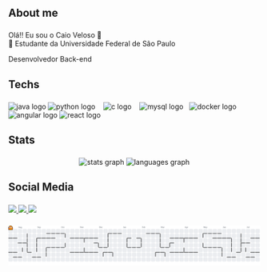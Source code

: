 <h2 align="left">About me</h2>

###

<p align="left">Olá!! Eu sou o Caio Veloso 👋<br>📖 Estudante da Universidade Federal de São Paulo</p>
<p align="left">Desenvolvedor Back-end

###

<h2 align="left">Techs</h2>

###

<div align="left">
  <img src="https://cdn.jsdelivr.net/gh/devicons/devicon/icons/java/java-original.svg" height="40" width="40" alt="java logo" />
  <img src="https://cdn.jsdelivr.net/gh/devicons/devicon/icons/python/python-original.svg" height="40" width="40" alt="python logo" />  
  <img src="https://cdn.jsdelivr.net/gh/devicons/devicon/icons/c/c-original.svg" height="40" width="40" alt="c logo" />  
  <img src="https://cdn.jsdelivr.net/gh/devicons/devicon/icons/mysql/mysql-original.svg" height="40" width="40" alt="mysql logo" />
  <img src="https://cdn.jsdelivr.net/gh/devicons/devicon/icons/docker/docker-original.svg" height="40" width="40" alt="docker logo" />
  <img src="https://cdn.jsdelivr.net/gh/devicons/devicon/icons/angular/angular-original.svg" height="40" width="40" alt="angular logo" />
  <img src="https://cdn.jsdelivr.net/gh/devicons/devicon/icons/react/react-original.svg" height="40" width="40" alt="react logo" />
</div>

###

<h2 align="left">Stats</h2>

###

<div align="center">
  <img src="https://github-readme-stats.vercel.app/api?username=Caio-Veloso1&hide_title=false&hide_rank=false&show_icons=true&include_all_commits=true&count_private=true&disable_animations=false&theme=tokyonight&locale=en&hide_border=false&order=1" height="150" alt="stats graph"  />
  <img src="https://github-readme-stats.vercel.app/api/top-langs?username=TomaHawkie&locale=en&hide_title=false&layout=compact&card_width=320&langs_count=5&theme=tokyonight&hide_border=false&order=2" height="150" alt="languages graph"  />
</div>

###

<h2 align="left">Social Media</h2>

###

<div align="left">
  <a href="https://www.linkedin.com/in/caio-veloso-/" target="_blank">
    <img src="https://img.shields.io/badge/-LinkedIn-%230077B5?style=for-the-badge&logo=linkedin&logoColor=white" target="_blank">
  </a>
  <a href="tomahawkie" target="_blank">
    <img src="https://img.shields.io/badge/Discord-7289DA?style=for-the-badge&logo=discord&logoColor=white" target="_blank">
  </a>
  <a href="@caiovelos_" target="_blank">
    <img src="https://img.shields.io/badge/-Instagram-%23E4405F?style=for-the-badge&logo=instagram&logoColor=white" target="_blank">
  </a>
</div>

###

<picture>
  <source media="(prefers-color-scheme: dark)" srcset="https://raw.githubusercontent.com/TomaHawkie/TomaHawkie/output/pacman-contribution-graph-dark.svg">
  <source media="(prefers-color-scheme: light)" srcset="https://raw.githubusercontent.com/TomaHawkie/TomaHawkie/output/pacman-contribution-graph.svg">
  <img alt="pacman contribution graph" src="https://raw.githubusercontent.com/TomaHawkie/TomaHawkie/output/pacman-contribution-graph.svg">
</picture>

###
